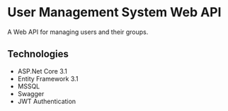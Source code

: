 # User Management System Web API

A Web API for managing users and their groups.

## Technologies

* ASP.Net Core 3.1
* Entity Framework 3.1
* MSSQL
* Swagger
* JWT Authentication
